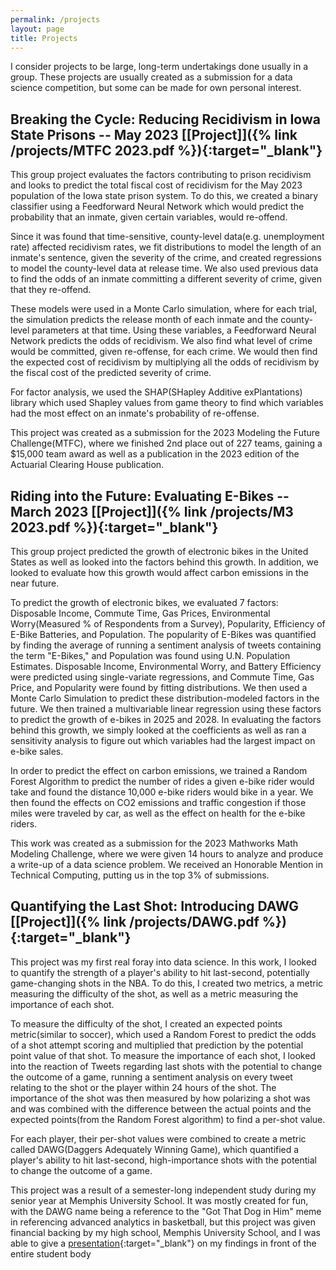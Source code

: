 ```yaml
---
permalink: /projects
layout: page
title: Projects
---
```

I consider projects to be large, long-term undertakings done usually in a group. These projects are usually created as a submission for a data science competition, but some can be made for own personal interest.

## Breaking the Cycle: Reducing Recidivism in Iowa State Prisons -- May 2023 [[Project]]({% link /projects/MTFC 2023.pdf %}){:target="_blank"}

This group project evaluates the factors contributing to prison recidivism and looks to predict the total fiscal cost of recidivism for the May 2023 population of the Iowa state prison system. To do this, we created a binary classifier using a Feedforward Neural Network which would predict the probability that an inmate, given certain variables, would re-offend. 

Since it was found that time-sensitive, county-level data(e.g. unemployment rate) affected recidivism rates, we fit distributions to model the length of an inmate's sentence, given the severity of the crime, and created regressions to model the county-level data at release time. We also used previous data to find the odds of an inmate committing a different severity of crime, given that they re-offend.

These models were used in a Monte Carlo simulation, where for each trial, the simulation predicts the release month of each inmate and the county-level parameters at that time. Using these variables, a Feedforward Neural Network predicts the odds of recidivism. We also find what level of crime would be committed, given re-offense, for each crime. We would then find the expected cost of recidivism by multiplying all the odds of recidivism by the fiscal cost of the predicted severity of crime.

For factor analysis, we used the SHAP(SHapley Additive exPlantations) library which used Shapley values from game theory to find which variables had the most effect on an inmate's probability of re-offense.

This project was created as a submission for the 2023 Modeling the Future Challenge(MTFC), where we finished 2nd place out of 227 teams, gaining a $15,000 team award as well as a publication in the 2023 edition of the Actuarial Clearing House publication.

## Riding into the Future: Evaluating E-Bikes -- March 2023 [[Project]]({% link /projects/M3 2023.pdf %}){:target="_blank"}

This group project predicted the growth of electronic bikes in the United States as well as looked into the factors behind this growth. In addition, we looked to evaluate how this growth would affect carbon emissions in the near future.

To predict the growth of electronic bikes, we evaluated 7 factors: Disposable Income, Commute Time, Gas Prices, Environmental Worry(Measured % of Respondents from a Survey), Popularity, Efficiency of E-Bike Batteries, and Population. The popularity of E-Bikes was quantified by finding the average of running a sentiment analysis of tweets containing the term "E-Bikes," and Population was found using U.N. Population Estimates. Disposable Income, Environmental Worry, and Battery Efficiency were predicted using single-variate regressions, and Commute Time, Gas Price, and Popularity were found by fitting distributions. We then used a Monte Carlo Simulation to predict these distribution-modeled factors in the future. We then trained a multivariable linear regression using these factors to predict the growth of e-bikes in 2025 and 2028. In evaluating the factors behind this growth, we simply looked at the coefficients as well as ran a sensitivity analysis to figure out which variables had the largest impact on e-bike sales.

In order to predict the effect on carbon emissions, we trained a Random Forest Algorithm to predict the number of rides a given e-bike rider would take and found the distance 10,000 e-bike riders would bike in a year. We then found the effects on CO2 emissions and traffic congestion if those miles were traveled by car, as well as the effect on health for the e-bike riders.

This work was created as a submission for the 2023 Mathworks Math Modeling Challenge, where we were given 14 hours to analyze and produce a write-up of a data science problem. We received an Honorable Mention in Technical Computing, putting us in the top 3% of submissions.

## Quantifying the Last Shot: Introducing DAWG [[Project]]({% link /projects/DAWG.pdf %}){:target="_blank"}
This project was my first real foray into data science. In this work, I looked to quantify the strength of a player's ability to hit last-second, potentially game-changing shots in the NBA. To do this, I created two metrics, a metric measuring the difficulty of the shot, as well as a metric measuring the importance of each shot.

To measure the difficulty of the shot, I created an expected points metric(similar to soccer), which used a Random Forest to predict the odds of a shot attempt scoring and multiplied that prediction by the potential point value of that shot. To measure the importance of each shot, I looked into the reaction of Tweets regarding last shots with the potential to change the outcome of a game, running a sentiment analysis on every tweet relating to the shot or the player within 24 hours of the shot. The importance of the shot was then measured by how polarizing a shot was and was combined with the difference between the actual points and the expected points(from the Random Forest algorithm) to find a per-shot value.

For each player, their per-shot values were combined to create a metric called DAWG(Daggers Adequately Winning Game), which quantified a player's ability to hit last-second, high-importance shots with the potential to change the outcome of a game. 

This project was a result of a semester-long independent study during my senior year at Memphis University School. It was mostly created for fun, with the DAWG name being a reference to the "Got That Dog in Him" meme in referencing advanced analytics in basketball, but this project was given financial backing by my high school, Memphis University School, and I was able to give a [presentation](https://www.musowls.org/news-detail?pk=1414630#){:target="_blank"} on my findings in front of the entire student body

